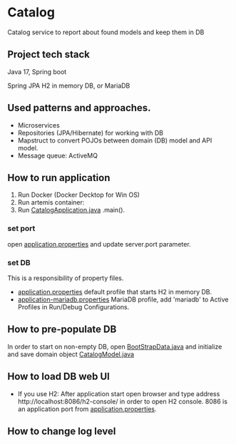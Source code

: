 # Catalog
Catalog service to report about found models and keep them in DB

## Project tech stack
Java 17, 
Spring boot

Spring JPA
H2 in memory DB,
or MariaDB

## Used patterns and approaches.
* Microservices
* Repositories (JPA/Hibernate) for working with DB
* Mapstruct to convert POJOs between domain (DB) model and API model.  
* Message queue: ActiveMQ

## How to run application
1. Run Docker (Docker Decktop for Win OS)
2. Run artemis container:  
3. Run [CatalogApplication.java](src%2Fmain%2Fjava%2Forg%2Fdiecastfinder%2Fcatalog%2FCatalogApplication.java) .main(). 

### set port
open [application.properties](src%2Fmain%2Fresources%2Fapplication.properties) and update server.port parameter.

### set DB
This is a responsibility of property files. 
* [application.properties](src%2Fmain%2Fresources%2Fapplication.properties) default profile that starts H2 in memory DB.
* [application-mariadb.properties](src%2Fmain%2Fresources%2Fapplication-mariadb.properties) MariaDB profile, add 'mariadb' to Active Profiles in Run/Debug Configurations.

## How to pre-populate DB
In order to start on non-empty DB, open [BootStrapData.java](src%2Fmain%2Fjava%2Forg%2Fdiecastfinder%2Fcatalog%2Frepositories%2Fbootstrap%2FBootStrapData.java)
and initialize and save domain object [CatalogModel.java](src%2Fmain%2Fjava%2Forg%2Fdiecastfinder%2Fcatalog%2Frepositories%2Fdomain%2FCatalogModel.java)

## How to load DB web UI
* If you use H2:
After application start open browser and type address http://localhost:8086/h2-console/ in order to open H2 console. 8086 is an application port from [application.properties](src%2Fmain%2Fresources%2Fapplication.properties). 

## How to change log level